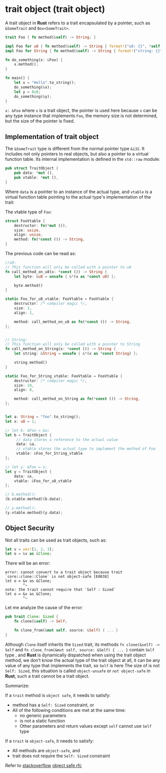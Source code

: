 # trait object (trait object)

A trait object in **Rust** refers to a trait encapsulated by a pointer, such as `&SomeTrait` and `Box<SomeTrait>`.

```rust
trait Foo { fn method(&self) -> String; }

impl Foo for u8 { fn method(&self) -> String { format!("u8: {}", *self) } }
impl Foo for String { fn method(&self) -> String { format!("string: {}", *self) } }

fn do_something(x: &Foo) {
    x.method();
}

fn main() {
    let x = "Hello".to_string();
    do_something(&x);
    let y = 8u8;
    do_something(&y);
}
```

`x: &Foo` where `x` is a trait object, the pointer is used here because `x` can be any type instance that implements `Foo`, the memory size is not determined, but the size of the pointer is fixed.

## Implementation of trait object

The `&SomeTrait` type is different from the normal pointer type `&i32`. It includes not only pointers to real objects, but also a pointer to a virtual function table. Its internal implementation is defined in the `std::raw` module:

```rust
pub struct TraitObject {
    pub data: *mut (),
    pub vtable: *mut (),
}
```

Where `data` is a pointer to an instance of the actual type, and `vtable` is a virtual function table pointing to the actual type's implementation of the trait:

The vtable type of `Foo`:

```rust
struct FooVtable {
    destructor: fn(*mut ()),
    size: usize,
    align: usize,
    method: fn(*const ()) -> String,
}
```

The previous code can be read as:

```rust
//u8:
// This function will only be called with a pointer to u8
fn call_method_on_u8(x: *const ()) -> String {
    let byte: &u8 = unsafe { &*(x as *const u8) };

    byte.method()
}

static Foo_for_u8_vtable: FooVtable = FooVtable {
    destructor: /* compiler magic */,
    size: 1,
    align: 1,

    method: call_method_on_u8 as fn(*const ()) -> String,
};


// String:
// This function will only be called with a pointer to String
fn call_method_on_String(x: *const ()) -> String {
    let string: &String = unsafe { &*(x as *const String) };

    string.method()
}

static Foo_for_String_vtable: FooVtable = FooVtable {
    destructor: /* compiler magic */,
    size: 24,
    align: 8,

    method: call_method_on_String as fn(*const ()) -> String,
};


let a: String = "foo".to_string();
let x: u8 = 1;

// let b: &Foo = &a;
let b = TraitObject {
     // data stores a reference to the actual value
     data: &a,
     // vtable stores the actual type to implement the method of Foo
     vtable: &Foo_for_String_vtable
};

// let y: &Foo = x;
let y = TraitObject {
    data: &x,
    vtable: &Foo_for_u8_vtable
};

// b.method();
(b.vtable.method)(b.data);

// y.method();
(y.vtable.method)(y.data);
```

## Object Security

Not all traits can be used as trait objects, such as:

```rust
let v = vec![1, 2, 3];
let o = &v as &Clone;
```

There will be an error:

```
error: cannot convert to a trait object because trait `core::clone::Clone` is not object-safe [E0038]
let o = &v as &Clone;
        ^~
note: the trait cannot require that `Self : Sized`
let o = &v as &Clone;
        ^~
```
Let me analyze the cause of the error:

```rust
pub trait Clone: Sized {
    fn clone(&self) -> Self;

    fn clone_from(&mut self, source: &Self) { ... }
}
```

Although `Clone` itself inherits the `Sized` trait, its methods `fn clone(&self) -> Self` and `fn clone_from(&mut self, source: &Self) { ... }` contain `Self` type , and **Rust** is dynamically dispatched when using the trait object method, we don’t know the actual type of the trait object at all, it can be any value of any type that implements the trait, so `Self` is here The size of is not `Self: Sized`, this situation is called `object-unsafe` or `not object-safe` in **Rust**, such a trait cannot be a trait object.

Summarize:

If a `trait` method is `object safe`, it needs to satisfy:

* method has a `Self: Sized` constraint, or
* All of the following conditions are met at the same time:
  * no generic parameters
  * is not a static function
  * Other parameters and return values except `self` cannot use `Self` type

If a `trait` is `object-safe`, it needs to satisfy:

* All methods are `object-safe`, and
* trait does not require the `Self: Sized` constraint

Refer to [stackoverflow](http://stackoverflow.com/questions/29985153/trait-object-is-not-object-safe-error)
[object safe rfc](https://github.com/rust-lang/rfcs/blob/master/text/0255-object-safety.md)
